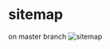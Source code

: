# sitemap
on master branch
![sitemap](https://github.com/memor24/myVM/assets/112832477/ac7faf8b-c5d0-449b-a95a-e98609922f09)
